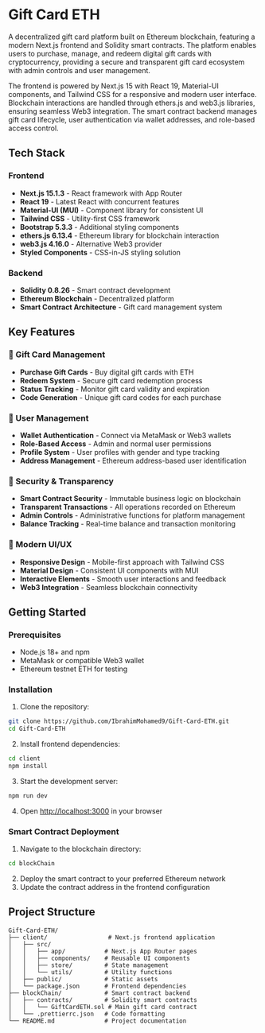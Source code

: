 # Gift Card ETH

A decentralized gift card platform built on Ethereum blockchain, featuring a modern Next.js frontend and Solidity smart contracts. The platform enables users to purchase, manage, and redeem digital gift cards with cryptocurrency, providing a secure and transparent gift card ecosystem with admin controls and user management.

The frontend is powered by Next.js 15 with React 19, Material-UI components, and Tailwind CSS for a responsive and modern user interface. Blockchain interactions are handled through ethers.js and web3.js libraries, ensuring seamless Web3 integration. The smart contract backend manages gift card lifecycle, user authentication via wallet addresses, and role-based access control.

## Tech Stack

### Frontend

- **Next.js 15.1.3** - React framework with App Router
- **React 19** - Latest React with concurrent features
- **Material-UI (MUI)** - Component library for consistent UI
- **Tailwind CSS** - Utility-first CSS framework
- **Bootstrap 5.3.3** - Additional styling components
- **ethers.js 6.13.4** - Ethereum library for blockchain interaction
- **web3.js 4.16.0** - Alternative Web3 provider
- **Styled Components** - CSS-in-JS styling solution

### Backend

- **Solidity 0.8.26** - Smart contract development
- **Ethereum Blockchain** - Decentralized platform
- **Smart Contract Architecture** - Gift card management system

## Key Features

### 🎁 Gift Card Management

- **Purchase Gift Cards** - Buy digital gift cards with ETH
- **Redeem System** - Secure gift card redemption process
- **Status Tracking** - Monitor gift card validity and expiration
- **Code Generation** - Unique gift card codes for each purchase

### 👥 User Management

- **Wallet Authentication** - Connect via MetaMask or Web3 wallets
- **Role-Based Access** - Admin and normal user permissions
- **Profile System** - User profiles with gender and type tracking
- **Address Management** - Ethereum address-based user identification

### 🔐 Security & Transparency

- **Smart Contract Security** - Immutable business logic on blockchain
- **Transparent Transactions** - All operations recorded on Ethereum
- **Admin Controls** - Administrative functions for platform management
- **Balance Tracking** - Real-time balance and transaction monitoring

### 🎨 Modern UI/UX

- **Responsive Design** - Mobile-first approach with Tailwind CSS
- **Material Design** - Consistent UI components with MUI
- **Interactive Elements** - Smooth user interactions and feedback
- **Web3 Integration** - Seamless blockchain connectivity

## Getting Started

### Prerequisites

- Node.js 18+ and npm
- MetaMask or compatible Web3 wallet
- Ethereum testnet ETH for testing

### Installation

1. Clone the repository:

```bash
git clone https://github.com/IbrahimMohamed9/Gift-Card-ETH.git
cd Gift-Card-ETH
```

2. Install frontend dependencies:

```bash
cd client
npm install
```

3. Start the development server:

```bash
npm run dev
```

4. Open [http://localhost:3000](http://localhost:3000) in your browser

### Smart Contract Deployment

1. Navigate to the blockchain directory:

```bash
cd blockChain
```

2. Deploy the smart contract to your preferred Ethereum network
3. Update the contract address in the frontend configuration

## Project Structure

```
Gift-Card-ETH/
├── client/                 # Next.js frontend application
│   ├── src/
│   │   ├── app/           # Next.js App Router pages
│   │   ├── components/    # Reusable UI components
│   │   ├── store/         # State management
│   │   └── utils/         # Utility functions
│   ├── public/            # Static assets
│   └── package.json       # Frontend dependencies
├── blockChain/            # Smart contract backend
│   ├── contracts/         # Solidity smart contracts
│   │   └── GiftCardETH.sol # Main gift card contract
│   └── .prettierrc.json   # Code formatting
└── README.md              # Project documentation
```
